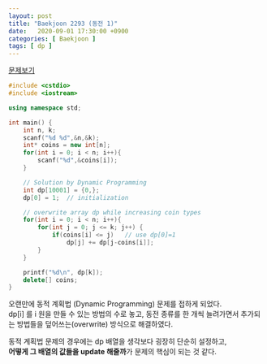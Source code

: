 ```yaml
---
layout: post
title: "Baekjoon 2293 (동전 1)"
date:   2020-09-01 17:30:00 +0900
categories: [ Baekjoon ]
tags: [ dp ]
---
```


[문제보기][prob]

```c++
#include <cstdio>
#include <iostream>

using namespace std;

int main() {
    int n, k;
    scanf("%d %d",&n,&k);
    int* coins = new int[n];
    for(int i = 0; i < n; i++){
        scanf("%d",&coins[i]);
    }

    // Solution by Dynamic Programming
    int dp[10001] = {0,};
    dp[0] = 1;  // initialization

    // overwrite array dp while increasing coin types
    for(int i = 0; i < n; i++){
        for(int j = 0; j <= k; j++) {
            if(coins[i] <= j)   // use dp[0]=1
                dp[j] += dp[j-coins[i]];
        }
    }

    printf("%d\n", dp[k]);
    delete[] coins;
}
```

오랜만에 동적 계획법 (Dynamic Programming) 문제를 접하게 되었다.  
dp[i] 를 i 원을 만들 수 있는 방법의 수로 놓고, 동전 종류를 한 개씩 늘려가면서 추가되는 방법들을 덮어쓰는(overwrite) 방식으로 해결하였다.

동적 계획법 문제의 경우에는 dp 배열을 생각보다 굉장히 단순히 설정하고,  
**어떻게 그 배열의 값들을 update 해줄까**가 문제의 핵심이 되는 것 같다.


[prob]: https://www.acmicpc.net/problem/2293

